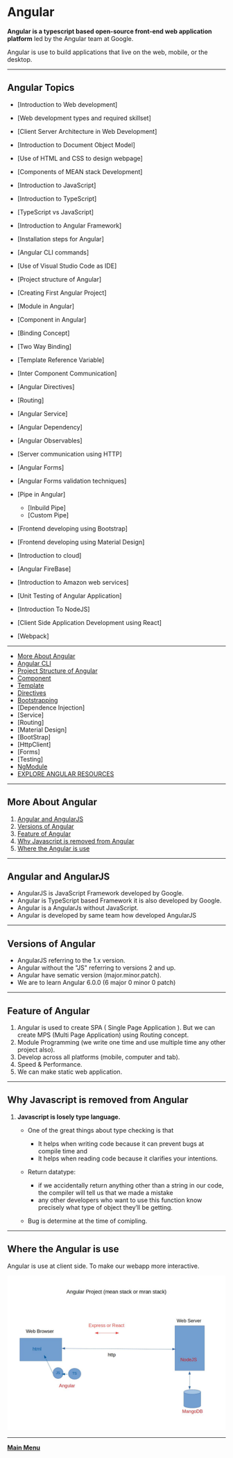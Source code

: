 # Angular

__Angular is a typescript based open-source front-end web application platform__ led by the Angular team at Google.

Angular is use to build applications that live on the web, mobile, or the desktop.

---

## Angular Topics

- [Introduction to Web development]
- [Web development types and required skillset]
- [Client Server Architecture in Web Development]
- [Introduction to Document Object Model]
- [Use of HTML and CSS to design webpage]
- [Components of MEAN stack Development]
- [Introduction to JavaScript]
- [Introduction to TypeScript]
- [TypeScript vs JavaScript]
- [Introduction to Angular Framework]
- [Installation steps for Angular]
- [Angular CLI commands]
- [Use of Visual Studio Code as IDE]
- [Project structure of Angular]
- [Creating First Angular Project]
- [Module in Angular]
- [Component in Angular]
- [Binding Concept]
- [Two Way Binding]
- [Template Reference Variable]
- [Inter Component Communication]
- [Angular Directives]
- [Routing]
- [Angular Service]
- [Angular Dependency]
- [Angular Observables]
- [Server communication using HTTP]
- [Angular Forms]
- [Angular Forms validation techniques]
- [Pipe in Angular]

  - [Inbuild Pipe]
  - [Custom Pipe]

- [Frontend developing using Bootstrap]
- [Frontend developing using Material Design]
- [Introduction to cloud]
- [Angular FireBase]
- [Introduction to Amazon web services]
- [Unit Testing of Angular Application]
- [Introduction To NodeJS]
- [Client Side Application Development using React]
- [Webpack]

---

- [More About Angular](./Angular.md#More-About-Angular)
- [Angular CLI](./AngularCLI.md)
- [Project Structure of Angular](./Project_Structure.md)
- [Component](./Component.md#component)
- [Template](./Template.md)
- [Directives](./Directives.md)
- [Bootstrapping](./Bootstrapping.md)
- [Dependence Injection]
- [Service]
- [Routing]
- [Material Design]
- [BootStrap]
- [HttpClient]
- [Forms]
- [Testing]
- [NgModule](./NgModule.md)
- [EXPLORE ANGULAR RESOURCES](https://angular.io/resources)

---

## More About Angular

1. [Angular and AngularJS](#Angular-and-AngularJS)
1. [Versions of Angular](#Versions-of-Angular)
1. [Feature of Angular](#Feature-of-Angular)
1. [Why Javascript is removed from Angular](#Why-Javascript-is-removed-from-Angular)
1. [Where the Angular is use](#Where-the-Angular-is-use)

---

## Angular and AngularJS

- AngularJS is JavaScript Framework developed by Google.
- Angular is TypeScript based Framework it is also developed by Google.
- Angular is a AngularJs without JavaScript.
- Angular is developed by same team how developed AngularJS

---

## Versions of Angular

- AngularJS referring to the 1.x version.
- Angular without the "JS" referring to versions 2 and up.
- Angular have sematic version (major.minor.patch).
- We are to learn Angular 6.0.0 (6 major 0 minor 0 patch)

---

## Feature of Angular

1. Angular is used to create SPA ( Single Page Application ). But we can create MPS (Multi Page Application) using Routing concept.
1. Module Programming (we write one time and use multiple time any other project also).
1. Develop across all platforms (mobile, computer and tab).
1. Speed & Performance.
1. We can make static web application.

---

## Why Javascript is removed from Angular

1. __Javascript is losely type language.__

    - One of the great things about type checking is that
        - It helps when writing code because it can prevent bugs at compile time and
        - It helps when reading code because it clarifies your intentions.

    - Return datatype:
        - if we accidentally return anything other than a string in our code, the compiler will tell us that we made a mistake
        - any other developers who want to use this function know precisely what type of object they’ll be getting.

    - Bug is determine at the time of comipling.

---

## Where the Angular is use

Angular is use at client side. To make our webapp more interactive.

![ Diagram shown where the Angular is use](./Image/angular_project.jpeg "Angular Project")

---

__[Main Menu](./Angular.md#Angular-Topics)__
